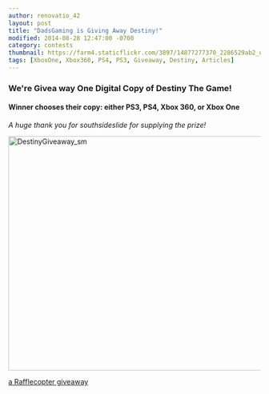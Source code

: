 ```yaml
---
author: renovatio_42
layout: post
title: "DadsGaming is Giving Away Destiny!"
modified: 2014-08-28 12:47:00 -0700
category: contests
thumbnail: https://farm4.staticflickr.com/3897/14877277370_2286529ab2_o.png
tags: [XboxOne, Xbox360, PS4, PS3, Giveaway, Destiny, Articles]
---
```


### We're Givea way One Digital Copy of Destiny The Game!

#### Winner chooses their copy: either PS3, PS4, Xbox 360, or Xbox One

*A huge thank you for southsideslide for supplying the prize!*

<img src="https://farm4.staticflickr.com/3875/15059808152_79a97dc250_o.png" width="1300" height="469" alt="DestinyGiveaway_sm">


<a id="rc-5407d0de2" class="rafl" href="http://www.rafflecopter.com/rafl/display/5407d0de2/" rel="nofollow">a Rafflecopter giveaway</a>
<script src="//widget.rafflecopter.com/load.js"></script>